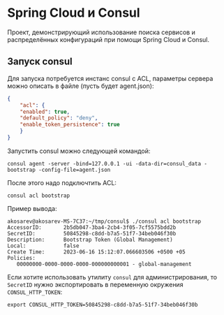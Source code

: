 # Spring Cloud и Consul

Проект, демонстрирующий использование поиска сервисов и распределённых конфигураций при помощи Spring Cloud и Consul.

## Запуск consul
Для запуска потребуется инстанс consul с ACL, параметры сервера можно описать в файле (пусть будет agent.json):
```json
{
    "acl": {
	"enabled": true,
	"default_policy": "deny",
	"enable_token_persistence": true
    }
}
```

Запустить consul можно следующей командой:

```shell
consul agent -server -bind=127.0.0.1 -ui -data-dir=consul_data -bootstrap -config-file=agent.json
```

После этого надо подключтить ACL:

```shell
consul acl bootstrap
```

Пример вывода:
```
akosarev@akosarev-MS-7C37:~/tmp/consul$ ./consul acl bootstrap
AccessorID:       2b5db047-3ba4-2cb4-3f05-7cf5575bdd2b
SecretID:         50845298-c8dd-b7a5-51f7-34beb046f30b
Description:      Bootstrap Token (Global Management)
Local:            false
Create Time:      2023-06-16 15:12:07.066603506 +0500 +05
Policies:
   00000000-0000-0000-0000-000000000001 - global-management
```

Если хотите использовать утилиту `consul` для администрирования, то `SecretID` нужно экспортировать в переменную окружения ` CONSUL_HTTP_TOKEN`:

```shell
export CONSUL_HTTP_TOKEN=50845298-c8dd-b7a5-51f7-34beb046f30b
```

